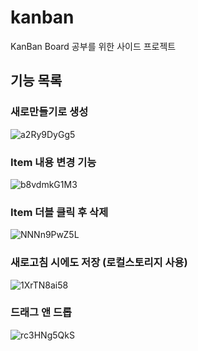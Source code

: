 # kanban

KanBan Board 공부를 위한 사이드 프로젝트

기능 목록
--
### 새로만들기로 생성
![a2Ry9DyGg5](https://user-images.githubusercontent.com/83770790/139481103-af4c6c86-be41-443c-80e1-9048ca85ef16.gif)

### Item 내용 변경 기능
![b8vdmkG1M3](https://user-images.githubusercontent.com/83770790/139481326-2923689a-1a19-4d96-a003-9c7aba489394.gif)

### Item 더블 클릭 후 삭제
![NNNn9PwZ5L](https://user-images.githubusercontent.com/83770790/139481432-67509b47-8924-432e-85f0-9420427b6439.gif)

### 새로고침 시에도 저장 (로컬스토리지 사용)
![1XrTN8ai58](https://user-images.githubusercontent.com/83770790/139481614-b5f22ec2-bb2d-4d85-a8c7-91b41235d1cb.gif)

### 드래그 앤 드롭
![rc3HNg5QkS](https://user-images.githubusercontent.com/83770790/139481820-d574960f-023b-4fba-8ce5-5aa4bc3ec7bb.gif)
